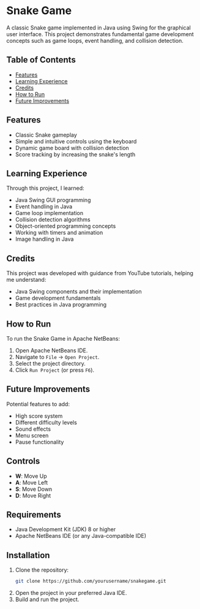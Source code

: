 # Snake Game

A classic Snake game implemented in Java using Swing for the graphical user interface. This project demonstrates fundamental game development concepts such as game loops, event handling, and collision detection.

## Table of Contents

- [Features](#features)
- [Learning Experience](#learning-experience)
- [Credits](#credits)
- [How to Run](#how-to-run)
- [Future Improvements](#future-improvements)

## Features

- Classic Snake gameplay
- Simple and intuitive controls using the keyboard
- Dynamic game board with collision detection
- Score tracking by increasing the snake's length

## Learning Experience

Through this project, I learned:

- Java Swing GUI programming
- Event handling in Java
- Game loop implementation
- Collision detection algorithms
- Object-oriented programming concepts
- Working with timers and animation
- Image handling in Java

## Credits

This project was developed with guidance from YouTube tutorials, helping me understand:

- Java Swing components and their implementation
- Game development fundamentals
- Best practices in Java programming

## How to Run

To run the Snake Game in Apache NetBeans:

1. Open Apache NetBeans IDE.
2. Navigate to `File` → `Open Project`.
3. Select the project directory.
4. Click `Run Project` (or press `F6`).

## Future Improvements

Potential features to add:

- High score system
- Different difficulty levels
- Sound effects
- Menu screen
- Pause functionality

## Controls

- **W**: Move Up
- **A**: Move Left
- **S**: Move Down
- **D**: Move Right

## Requirements

- Java Development Kit (JDK) 8 or higher
- Apache NetBeans IDE (or any Java-compatible IDE)

## Installation

1. Clone the repository:
   ```bash
   git clone https://github.com/yourusername/snakegame.git
   ````
2. Open the project in your preferred Java IDE.
3. Build and run the project.
